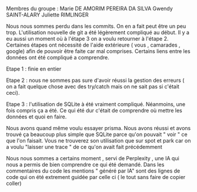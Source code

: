 Membres du groupe : 
Marie DE AMORIM PEREIRA DA SILVA
Gwendy SAINT-ALARY
Juliette RIMLINGER

Nous nous sommes perdu dans les commits. On en a fait peut être un peu trop.
L'utilisation nouvelle de git a été légèrement compliqué au début. Il y a eu aussi un moment où à l'étape 3 on a voulu retourner à l'étape 2. 
Certaines étapes ont nécessité de l'aide extérieure ( vous , camarades , google) afin de pouvoir être faite car mal comprises. Certains liens entre les données ont été compliqué a comprendre. 

Etape 1 : finie en entier

Etape 2 : nous ne sommes pas sure d'avoir réussi la gestion des erreurs ( on a fait quelque chose avec des try/catch mais on ne sait pas si c'était ceci).

Etape 3 : l'utilisation de SQLite à été vraiment compliqué. Néanmoins, une fois compris ça a été. Ce qui été dur c'était de comprendre où mettre les données et quoi en faire.

Nous avons quand même voulu essayer prisma. Nous avons réussi et avons trouvé ça beaucoup plus simple que SQLite parce qu'on pouvait " voir " ce que l'on faisait. Vous ne trouverez son utilisation que sur spot et park car on a voulu "laisser une trace " de ce qu'on avait fait précédemment 

Nous nous sommes a certains moment , servi de Perplexity , une IA qui nous a permis de bien comprendre ce qui été demandé. Dans les commentaires du code les mentions " généré par IA" sont des lignes de code qui on été extrement guidée par celle ci ( le tout sans faire de copier coller) 
